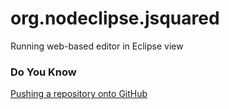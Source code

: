 org.nodeclipse.jsquared
=======================

Running web-based editor in Eclipse view



### Do You Know

[Pushing a repository onto GitHub](http://stackoverflow.com/questions/12195747/pushing-a-repository-onto-github)